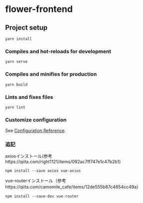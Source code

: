 # flower-frontend

## Project setup
```
yarn install
```

### Compiles and hot-reloads for development
```
yarn serve
```

### Compiles and minifies for production
```
yarn build
```

### Lints and fixes files
```
yarn lint
```

### Customize configuration
See [Configuration Reference](https://cli.vuejs.org/config/).


### 追記
axiosインストール(参考https://qiita.com/right1121/items/092ac7ff747e1c47b2b1)
```
npm install --save axios vue-axios
```

vue-routerインストール（参考https://qiita.com/camomile_cafe/items/12de555b87c4654cc49a）
```
npm install --save-dev vue-router
```
